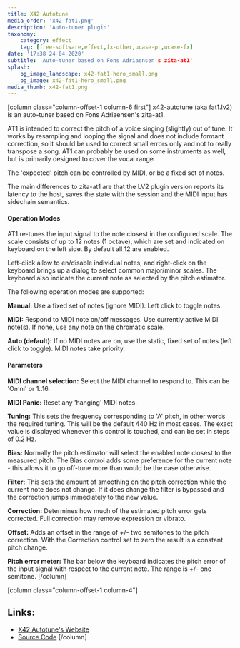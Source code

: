 ```yaml
---
title: X42 Autotune
media_order: 'x42-fat1.png'
description: 'Auto-tuner plugin'
taxonomy:
    category: effect
    tag: [free-software,effect,fx-other,ucase-pr,ucase-fx]
date: '17:38 24-04-2020'
subtitle: 'Auto-tuner based on Fons Adriaensen's zita-at1'
splash:
    bg_image_landscape: x42-fat1-hero_small.png
    bg_image: x42-fat1-hero_small.png
media_thumb: x42-fat1.png
---
```

[column class="column-offset-1 column-6 first"]
x42-autotune (aka fat1.lv2) is an auto-tuner based on Fons Adriaensen's zita-at1.

AT1 is intended to correct the pitch of a voice singing (slightly) out of tune. It works by resampling and looping the signal and does not include formant correction, so it should be used to correct small errors only and not to really transpose a song. AT1 can probably be used on some instruments as well, but is primarily designed to cover the vocal range.

The 'expected' pitch can be controlled by MIDI, or be a fixed set of notes.

The main differences to zita-at1 are that the LV2 plugin version reports its latency to the host, saves the state with the session and the MIDI input has sidechain semantics. 

#### Operation Modes
AT1 re-tunes the input signal to the note closest in the configured scale. The scale consists of up to 12 notes (1 octave), which are set and indicated on keyboard on the left side. By default all 12 are enabled.

Left-click allow to en/disable individual notes, and right-click on the keyboard brings up a dialog to select common major/minor scales. The keyboard also indicate the current note as selected by the pitch estimator.

The following operation modes are supported:

**Manual:** Use a fixed set of notes (ignore MIDI). Left click to toggle notes.

**MIDI:** Respond to MIDI note on/off messages. Use currently active MIDI note(s). If none, use any note on the chromatic scale.

**Auto (default):** If no MIDI notes are on, use the static, fixed set of notes (left click to toggle). MIDI notes take priority.

#### Parameters

**MIDI channel selection:** Select the MIDI channel to respond to. This can be 'Omni' or 1..16.

**MIDI Panic:** Reset any 'hanging' MIDI notes.

**Tuning:** This sets the frequency corresponding to 'A' pitch, in other words the required tuning. This will be the default 440 Hz in most cases. The exact value is displayed whenever this control is touched, and can be set in steps of 0.2 Hz.

**Bias:** Normally the pitch estimator will select the enabled note closest to the measured pitch. The Bias control adds some preference for the current note - this allows it to go off-tune more than would be the case otherwise.

**Filter:** This sets the amount of smoothing on the pitch correction while the current note does not change. If it does change the filter is bypassed and the correction jumps immediately to the new value.

**Correction:** Determines how much of the estimated pitch error gets corrected. Full correction may remove expression or vibrato.

**Offset:** Adds an offset in the range of +/- two semitones to the pitch correction. With the Correction control set to zero the result is a constant pitch change.

**Pitch error meter:** The bar below the keyboard indicates the pitch error of the input signal with respect to the current note. The range is +/- one semitone.
[/column]

[column class="column-offset-1 column-4"]
## Links:
+ [X42 Autotune's Website](http://x42-plugins.com/x42/x42-autotune)
+ [Source Code](https://github.com/x42/fat1.lv2)
[/column]



